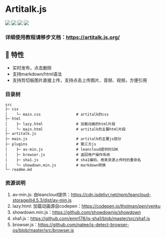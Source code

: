 # Artitalk.js

![](https://img.shields.io/github/stars/Drew233/Artitalk)
![](https://img.shields.io/npm/dm/artitalk.svg)
![](https://img.shields.io/npm/v/artitalk.svg)
![](https://img.shields.io/badge/language-JavaScript-red)

### 详细使用教程请移步文档：https://artitalk.js.org/

## 👀 特性

* 实时发布，点击删除
* 支持markdown/html语法
* 支持剪切板图片直接上传，支持点击上传图片、音频、视频，方便引用

### 目录树

```
src
├─ css
│    └─ main.css                # artitalk的css
├─ html
│    ├─ lazy.html               # 加载动画的html片段
│    └─ main.html               # artitalk的主要html片段
├─ artitalk.js                  
├─ main.js                      # artitalk的主要js部分
├─ plugins                      # 第三方js
│    ├─ av-min.js               # leancloud提供的SDK
│    ├─ browser.js              # 返回用户操作系统
│    ├─ sha1.js                 # sha1编码，用来资源上传时的重命名
│    └─ showdown.min.js         # markdown转换
└─ readme.md
```


### 资源说明
1. av-min.js: 由leancloud提供：https://cdn.jsdelivr.net/npm/leancloud-storage@4.5.3/dist/av-min.js
2. lazy.html: 加载动画源自codepen：https://codepen.io/tholman/pen/yenku
3. showdown.min.js：https://github.com/showdownjs/showdown
4. sha1.js：https://github.com/emn178/js-sha1/blob/master/src/sha1.js
5. browser.js：https://github.com/natee/js-detect-browser-os/blob/master/src/browser.js
